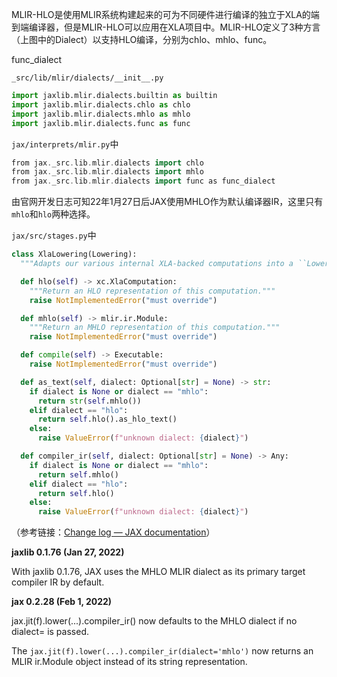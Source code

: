 



MLIR-HLO是使用MLIR系统构建起来的可为不同硬件进行编译的独立于XLA的端到端编译器，但是MLIR-HLO可以应用在XLA项目中。MLIR-HLO定义了3种方言（上图中的Dialect）以支持HLO编译，分别为chlo、mhlo、func。

func_dialect

`_src/lib/mlir/dialects/__init__.py`

```python
import jaxlib.mlir.dialects.builtin as builtin
import jaxlib.mlir.dialects.chlo as chlo
import jaxlib.mlir.dialects.mhlo as mhlo
import jaxlib.mlir.dialects.func as func
```

`jax/interprets/mlir.py`中

```c++
from jax._src.lib.mlir.dialects import chlo
from jax._src.lib.mlir.dialects import mhlo
from jax._src.lib.mlir.dialects import func as func_dialect
```





由官网开发日志可知22年1月27日后JAX使用MHLO作为默认编译器IR，这里只有`mhlo`和`hlo`两种选择。

`jax/src/stages.py`中

```python
class XlaLowering(Lowering):
  """Adapts our various internal XLA-backed computations into a ``Lowering``."""

  def hlo(self) -> xc.XlaComputation:
    """Return an HLO representation of this computation."""
    raise NotImplementedError("must override")

  def mhlo(self) -> mlir.ir.Module:
    """Return an MHLO representation of this computation."""
    raise NotImplementedError("must override")

  def compile(self) -> Executable:
    raise NotImplementedError("must override")

  def as_text(self, dialect: Optional[str] = None) -> str:
    if dialect is None or dialect == "mhlo":
      return str(self.mhlo())
    elif dialect == "hlo":
      return self.hlo().as_hlo_text()
    else:
      raise ValueError(f"unknown dialect: {dialect}")

  def compiler_ir(self, dialect: Optional[str] = None) -> Any:
    if dialect is None or dialect == "mhlo":
      return self.mhlo()
    elif dialect == "hlo":
      return self.hlo()
    else:
      raise ValueError(f"unknown dialect: {dialect}")

```





（参考链接：[Change log — JAX documentation](#jax-0-2-28-feb-1-2022)）

**jaxlib 0.1.76 (Jan 27, 2022)**

With jaxlib 0.1.76, JAX uses the MHLO MLIR dialect as its primary target compiler IR by default.

**jax 0.2.28 (Feb 1, 2022)**

jax.jit(f).lower(...).compiler_ir() now defaults to the MHLO dialect if no dialect= is passed.

The `jax.jit(f).lower(...).compiler_ir(dialect='mhlo')` now returns an MLIR ir.Module object instead of its string representation.




